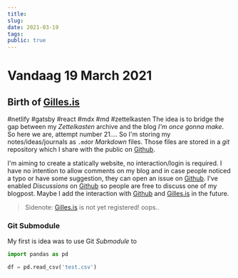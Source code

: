 ```yaml
---
title:
slug: 
date: 2021-03-19
tags: 
public: true
---
```


# Vandaag 19 March 2021
## Birth of [Gilles.is](http://gillesis.netlify.app)
#netlify #gatsby #react #mdx #md #zettelkasten
The idea is to bridge the gap between my *Zettelkasten* archive and the blog *I'm once gonna make*. So here we are, attempt number 21.... So I'm storing my notes/ideas/journals as `.md`or *Markdown* files. Those files are stored in a *git* repository which I share with the public on [Github]. 

I'm aiming to create a statically website, no interaction/login is required. I have no intention to allow comments on my blog and  in case people noticed a typo or have some suggestion, they can open an issue on [Github]. I've enabled *Discussions* on [Github] so people are free to discuss one of my blogpost. Maybe I add the interaction with [Github] and [Gilles.is] in the future. 

> Sidenote: [Gilles.is] is not yet registered! oops..

### Git Submodule
My first is idea was to use Git *Submodule* to 

```python
import pandas as pd

df = pd.read_csv('test.csv')

```

[Github]: https://github.com/rebot/Zettelkasten
[Gilles.is]: https://gilles.is/